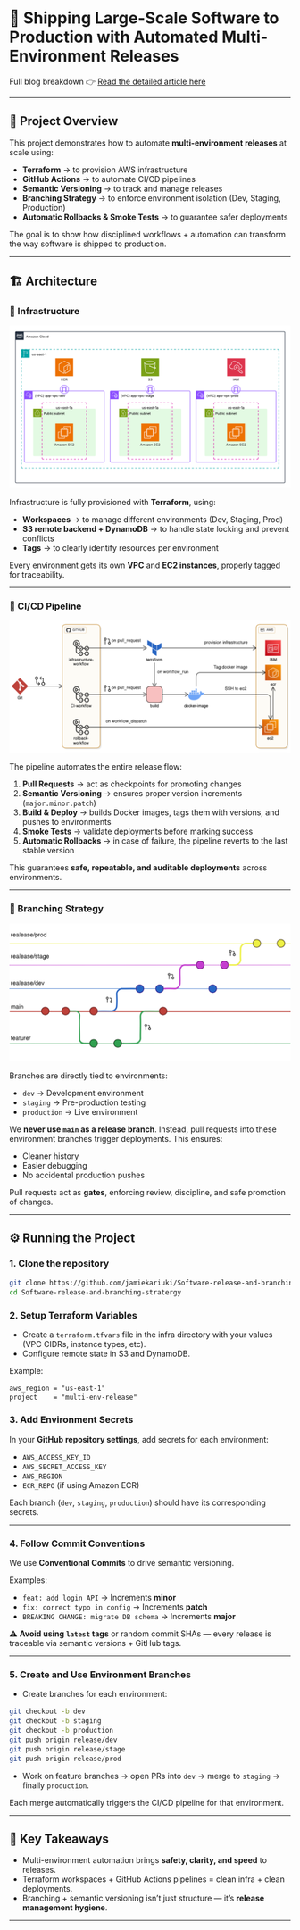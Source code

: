 # 🚀 Shipping Large-Scale Software to Production with Automated Multi-Environment Releases

Full blog breakdown 👉 [Read the detailed article here](https://medium.com/@jamiekariuki18/shipping-large-scale-software-to-production-automating-multi-environment-releases-with-ci-cd-24c1e796f31f)

---

## 📌 Project Overview

This project demonstrates how to automate **multi-environment releases** at scale using:

- **Terraform** → to provision AWS infrastructure
- **GitHub Actions** → to automate CI/CD pipelines
- **Semantic Versioning** → to track and manage releases
- **Branching Strategy** → to enforce environment isolation (Dev, Staging, Production)
- **Automatic Rollbacks & Smoke Tests** → to guarantee safer deployments

The goal is to show how disciplined workflows + automation can transform the way software is shipped to production.

---

## 🏗️ Architecture

### 🔹 Infrastructure

![Infrastructure](infrastructure.png)

Infrastructure is fully provisioned with **Terraform**, using:

- **Workspaces** → to manage different environments (Dev, Staging, Prod)
- **S3 remote backend + DynamoDB** → to handle state locking and prevent conflicts
- **Tags** → to clearly identify resources per environment

Every environment gets its own **VPC** and **EC2 instances**, properly tagged for traceability.

---

### 🔹 CI/CD Pipeline

![Pipeline](pipline.png)

The pipeline automates the entire release flow:

1. **Pull Requests** → act as checkpoints for promoting changes
2. **Semantic Versioning** → ensures proper version increments (`major.minor.patch`)
3. **Build & Deploy** → builds Docker images, tags them with versions, and pushes to environments
4. **Smoke Tests** → validate deployments before marking success
5. **Automatic Rollbacks** → in case of failure, the pipeline reverts to the last stable version

This guarantees **safe, repeatable, and auditable deployments** across environments.

---

### 🔹 Branching Strategy

![Branching](branching.png)

Branches are directly tied to environments:

- `dev` → Development environment
- `staging` → Pre-production testing
- `production` → Live environment

We **never use `main` as a release branch**. Instead, pull requests into these environment branches trigger deployments.
This ensures:

- Cleaner history
- Easier debugging
- No accidental production pushes

Pull requests act as **gates**, enforcing review, discipline, and safe promotion of changes.

---

## ⚙️ Running the Project

### 1. Clone the repository

```bash
git clone https://github.com/jamiekariuki/Software-release-and-branching-stratergy.git
cd Software-release-and-branching-stratergy
```

### 2. Setup Terraform Variables

- Create a `terraform.tfvars` file in the infra directory with your values (VPC CIDRs, instance types, etc).
- Configure remote state in S3 and DynamoDB.

Example:

```hcl
aws_region = "us-east-1"
project    = "multi-env-release"
```

### 3. Add Environment Secrets

In your **GitHub repository settings**, add secrets for each environment:

- `AWS_ACCESS_KEY_ID`
- `AWS_SECRET_ACCESS_KEY`
- `AWS_REGION`
- `ECR_REPO` (if using Amazon ECR)

Each branch (`dev`, `staging`, `production`) should have its corresponding secrets.

---

### 4. Follow Commit Conventions

We use **Conventional Commits** to drive semantic versioning.

Examples:

- `feat: add login API` → Increments **minor**
- `fix: correct typo in config` → Increments **patch**
- `BREAKING CHANGE: migrate DB schema` → Increments **major**

⚠️ **Avoid using `latest` tags** or random commit SHAs — every release is traceable via semantic versions + GitHub tags.

---

### 5. Create and Use Environment Branches

- Create branches for each environment:

```bash
git checkout -b dev
git checkout -b staging
git checkout -b production
git push origin release/dev
git push origin release/stage
git push origin release/prod
```

- Work on feature branches → open PRs into `dev` → merge to `staging` → finally `production`.

Each merge automatically triggers the CI/CD pipeline for that environment.

---

## 🌟 Key Takeaways

- Multi-environment automation brings **safety, clarity, and speed** to releases.
- Terraform workspaces + GitHub Actions pipelines = clean infra + clean deployments.
- Branching + semantic versioning isn’t just structure — it’s **release management hygiene**.

---
